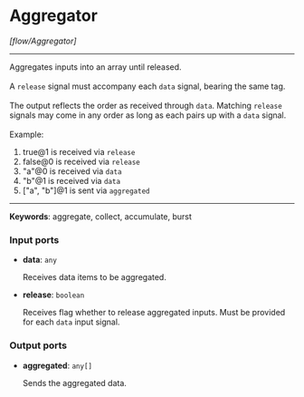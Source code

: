 # Aggregator

_[flow/Aggregator]_

---

Aggregates inputs into an array until released.<br>
<br>
A `release` signal must accompany each `data` signal, bearing the same tag.<br>
<br>
The output reflects the order as received through `data`. Matching `release` signals may come in any order as long as each pairs up with a `data` signal.<br>
<br>
Example:<br>
1. true@1 is received via `release`<br>
2. false@0 is received via `release`<br>
3. "a"@0 is received via `data`<br>
4. "b"@1 is received via `data`<br>
5. ["a", "b"]@1 is sent via `aggregated`<br>

---

__Keywords__: aggregate, collect, accumulate, burst

### Input ports

* __data__: ` any `

    Receives data items to be aggregated.<br>


* __release__: ` boolean `

    Receives flag whether to release aggregated inputs. Must be provided for each `data` input signal.<br>

### Output ports

* __aggregated__: ` any[] `

    Sends the aggregated data.<br>

